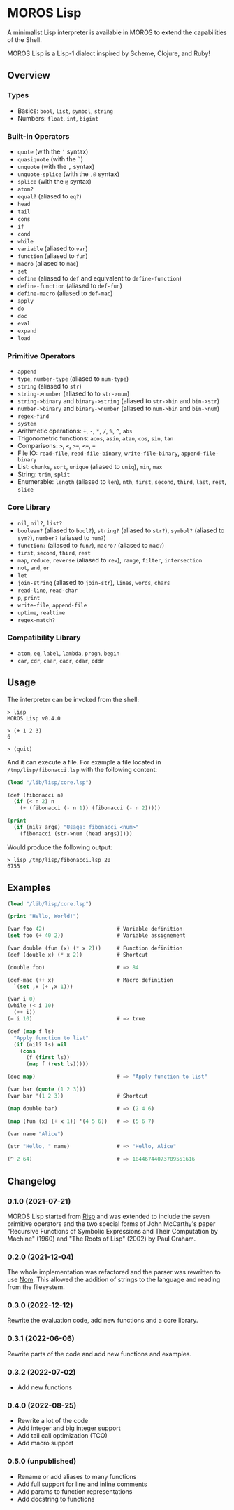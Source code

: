 # MOROS Lisp

A minimalist Lisp interpreter is available in MOROS to extend the capabilities
of the Shell.

MOROS Lisp is a Lisp-1 dialect inspired by Scheme, Clojure, and Ruby!

## Overview

### Types
- Basics: `bool`, `list`, `symbol`, `string`
- Numbers: `float`, `int`, `bigint`

### Built-in Operators
- `quote` (with the `'` syntax)
- `quasiquote` (with the `` ` ``)
- `unquote` (with the `,` syntax)
- `unquote-splice` (with the `,@` syntax)
- `splice` (with the `@` syntax)
- `atom?`
- `equal?` (aliased to `eq?`)
- `head`
- `tail`
- `cons`
- `if`
- `cond`
- `while`
- `variable` (aliased to `var`)
- `function` (aliased to `fun`)
- `macro` (aliased to `mac`)
- `set`
- `define` (aliased to `def` and equivalent to `define-function`)
- `define-function` (aliased to `def-fun`)
- `define-macro` (aliased to `def-mac`)
- `apply`
- `do`
- `doc`
- `eval`
- `expand`
- `load`

### Primitive Operators
- `append`
- `type`, `number-type` (aliased to `num-type`)
- `string` (aliased to `str`)
- `string->number` (aliased to to `str->num`)
- `string->binary` and `binary->string` (aliased to `str->bin` and `bin->str`)
- `number->binary` and `binary->number` (aliased to `num->bin` and `bin->num`)
- `regex-find`
- `system`
- Arithmetic operations: `+`, `-`, `*`, `/`, `%`, `^`, `abs`
- Trigonometric functions: `acos`, `asin`, `atan`, `cos`, `sin`, `tan`
- Comparisons: `>`, `<`, `>=`, `<=`, `=`
- File IO: `read-file`, `read-file-binary`, `write-file-binary`, `append-file-binary`
- List: `chunks`, `sort`, `unique` (aliased to `uniq`), `min`, `max`
- String: `trim`, `split`
- Enumerable: `length` (aliased to `len`), `nth`, `first`, `second`, `third`, `last`, `rest`, `slice`

### Core Library
- `nil`, `nil?`, `list?`
- `boolean?` (aliased to `bool?`), `string?` (aliased to `str?`), `symbol?` (aliased to `sym?`), `number?` (aliased to `num?`)
- `function?` (aliased to `fun?`), `macro?` (aliased to `mac?`)
- `first`, `second`, `third`, `rest`
- `map`, `reduce`, `reverse` (aliased to `rev`), `range`, `filter`, `intersection`
- `not`, `and`, `or`
- `let`
- `join-string` (aliased to `join-str`), `lines`, `words`, `chars`
- `read-line`, `read-char`
- `p`, `print`
- `write-file`, `append-file`
- `uptime`, `realtime`
- `regex-match?`

### Compatibility Library

- `atom`, `eq`, `label`, `lambda`, `progn`, `begin`
- `car`, `cdr`, `caar`, `cadr`, `cdar`, `cddr`

## Usage

The interpreter can be invoked from the shell:

```
> lisp
MOROS Lisp v0.4.0

> (+ 1 2 3)
6

> (quit)
```

And it can execute a file. For example a file located in `/tmp/lisp/fibonacci.lsp`
with the following content:

```lisp
(load "/lib/lisp/core.lsp")

(def (fibonacci n)
  (if (< n 2) n
    (+ (fibonacci (- n 1)) (fibonacci (- n 2)))))

(print
  (if (nil? args) "Usage: fibonacci <num>"
    (fibonacci (str->num (head args)))))
```

Would produce the following output:

```
> lisp /tmp/lisp/fibonacci.lsp 20
6755
```

## Examples

```lisp
(load "/lib/lisp/core.lsp")

(print "Hello, World!")

(var foo 42)                       # Variable definition
(set foo (+ 40 2))                 # Variable assignement

(var double (fun (x) (* x 2)))     # Function definition
(def (double x) (* x 2))           # Shortcut

(double foo)                       # => 84

(def-mac (++ x)                    # Macro definition
  `(set ,x (+ ,x 1)))

(var i 0)
(while (< i 10)
  (++ i))
(= i 10)                           # => true

(def (map f ls)
  "Apply function to list"
  (if (nil? ls) nil
    (cons
      (f (first ls))
      (map f (rest ls)))))

(doc map)                          # => "Apply function to list"

(var bar (quote (1 2 3)))
(var bar '(1 2 3))                 # Shortcut

(map double bar)                   # => (2 4 6)

(map (fun (x) (+ x 1)) '(4 5 6))   # => (5 6 7)

(var name "Alice")

(str "Hello, " name)               # => "Hello, Alice"

(^ 2 64)                           # => 18446744073709551616
```

## Changelog

### 0.1.0 (2021-07-21)
MOROS Lisp started from [Risp](https://github.com/stopachka/risp) and was
extended to include the seven primitive operators and the two special forms of
John McCarthy's paper "Recursive Functions of Symbolic Expressions and Their
Computation by Machine" (1960) and "The Roots of Lisp" (2002) by Paul Graham.

### 0.2.0 (2021-12-04)
The whole implementation was refactored and the parser was rewritten to use
[Nom](https://github.com/Geal/nom). This allowed the addition of strings to the
language and reading from the filesystem.

### 0.3.0 (2022-12-12)
Rewrite the evaluation code, add new functions and a core library.

### 0.3.1 (2022-06-06)
Rewrite parts of the code and add new functions and examples.

### 0.3.2 (2022-07-02)
- Add new functions

### 0.4.0 (2022-08-25)
- Rewrite a lot of the code
- Add integer and big integer support
- Add tail call optimization (TCO)
- Add macro support

### 0.5.0 (unpublished)
- Rename or add aliases to many functions
- Add full support for line and inline comments
- Add params to function representations
- Add docstring to functions
